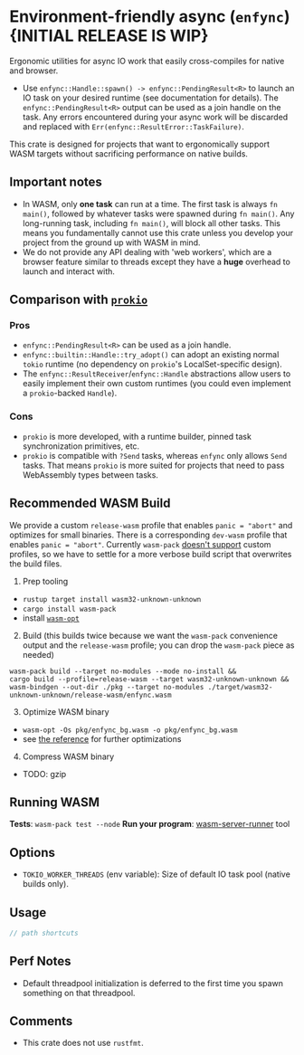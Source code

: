 # Environment-friendly async (`enfync`)  {INITIAL RELEASE IS WIP}

Ergonomic utilities for async IO work that easily cross-compiles for native and browser.
- Use `enfync::Handle::spawn() -> enfync::PendingResult<R>` to launch an IO task on your desired runtime (see documentation for details). The `enfync::PendingResult<R>` output can be used as a join handle on the task. Any errors encountered during your async work will be discarded and replaced with `Err(enfync::ResultError::TaskFailure)`.

This crate is designed for projects that want to ergonomically support WASM targets without sacrificing performance on native builds.



## Important notes

- In WASM, only **one task** can run at a time. The first task is always `fn main()`, followed by whatever tasks were spawned during `fn main()`. Any long-running task, including `fn main()`, will block all other tasks. This means you fundamentally cannot use this crate unless you develop your project from the ground up with WASM in mind.
- We do not provide any API dealing with 'web workers', which are a browser feature similar to threads except they have a **huge** overhead to launch and interact with.



## Comparison with [`prokio`](https://crates.io/crates/prokio)

### Pros

- `enfync::PendingResult<R>` can be used as a join handle.
- `enfync::builtin::Handle::try_adopt()` can adopt an existing normal `tokio` runtime (no dependency on `prokio`'s LocalSet-specific design).
- The `enfync::ResultReceiver`/`enfync::Handle` abstractions allow users to easily implement their own custom runtimes (you could even implement a `prokio`-backed `Handle`).

### Cons

- `prokio` is more developed, with a runtime builder, pinned task synchronization primitives, etc.
- `prokio` is compatible with `?Send` tasks, whereas `enfync` only allows `Send` tasks. That means `prokio` is more suited for projects that need to pass WebAssembly types between tasks.



## Recommended WASM Build

We provide a custom `release-wasm` profile that enables `panic = "abort"` and optimizes for small binaries. There is a corresponding `dev-wasm` profile that enables `panic = "abort"`. Currently `wasm-pack` [doesn't support](https://github.com/rustwasm/wasm-pack/issues/1111) custom profiles, so we have to settle for a more verbose build script that overwrites the build files.

1. Prep tooling
- `rustup target install wasm32-unknown-unknown`
- `cargo install wasm-pack`
- install [`wasm-opt`](https://github.com/webassembly/binaryen)

2. Build (this builds twice because we want the `wasm-pack` convenience output and the `release-wasm` profile; you can drop the `wasm-pack` piece as needed)
```ignore
wasm-pack build --target no-modules --mode no-install &&
cargo build --profile=release-wasm --target wasm32-unknown-unknown &&
wasm-bindgen --out-dir ./pkg --target no-modules ./target/wasm32-unknown-unknown/release-wasm/enfync.wasm
```

3. Optimize WASM binary
- `wasm-opt -Os pkg/enfync_bg.wasm -o pkg/enfync_bg.wasm`
- see [the reference](https://rustwasm.github.io/book/reference/code-size.html) for further optimizations

4. Compress WASM binary
- TODO: gzip



## Running WASM

**Tests**: `wasm-pack test --node`
**Run your program**: [wasm-server-runner](https://github.com/jakobhellermann/wasm-server-runner) tool



## Options

- `TOKIO_WORKER_THREADS` (env variable): Size of default IO task pool (native builds only).



## Usage

```rust
// path shortcuts

```



## Perf Notes

- Default threadpool initialization is deferred to the first time you spawn something on that threadpool.



## Comments

- This crate does not use `rustfmt`.
